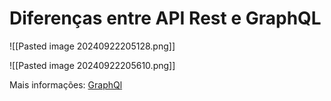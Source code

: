 # Diferenças entre API Rest e GraphQL
![[Pasted image 20240922205128.png]]

![[Pasted image 20240922205610.png]]

Mais informações: [GraphQl](https://docs.google.com/presentation/d/1XhGUPXgbUGBqyexLm3HuV9Rg-8YdPM_vQ7d4wf4vRAw/edit#slide=id.g81ee49b256_0_61)
